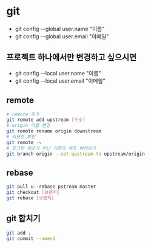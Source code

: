 
# git
- git config --global user.name "이름"
- git config --global user.email "이메일"

## 프로젝트 하나에서만 변경하고 싶으시면
- git config --local user.name "이름"
- git config --local user.email "이메일"

## remote
```bash
# remote 추가
git remote add upstream [주소]
# origin 이름 변경
git remote rename origin downstream
# 리모트 확인
git remote -v
# 포크한 레포가 아닌 기존의 레포 바라보기
git branch origin --set-upstream-to upstream/origin
```
## rebase
```bash
git pull u--rebase pstream master 
git checkout [브랜치]
git rebase [브랜치]
```

## git 합치기
```bash
git add .
git commit --amend
```

